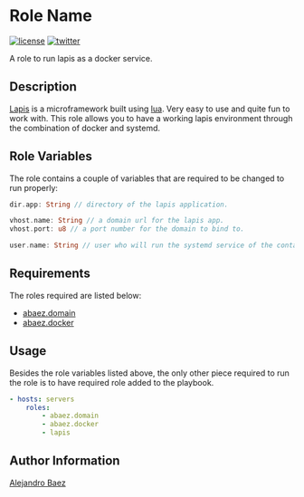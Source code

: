 Role Name
=========
[![license][2i]][2p]
[![twitter][3i]][3p]

A role to run lapis as a docker service.

Description
-----------

[Lapis][4] is a microframework built using [lua][5]. Very easy to use and quite fun to work with. This role allows you to have a working lapis environment through the combination of docker and systemd.

Role Variables
--------------

The role contains a couple of variables that are required to be changed to run properly:

``` rust
dir.app: String // directory of the lapis application.

vhost.name: String // a domain url for the lapis app.
vhost.port: u8 // a port number for the domain to bind to.

user.name: String // user who will run the systemd service of the container.
```

Requirements
------------

The roles required are listed below:

* [abaez.domain][6]
* [abaez.docker][7]

Usage
-----

Besides the role variables listed above, the only other piece required to run the role is to have required role added to the playbook.

``` yaml
- hosts: servers
    roles:
        - abaez.domain
        - abaez.docker
        - lapis
```

Author Information
------------------

[Alejandro Baez][1]

[1]: https://keybase.io/baez
[2i]: https://img.shields.io/badge/license-BSD_2-green.svg
[2p]: ./LICENSE
[3i]: https://img.shields.io/badge/twitter-a_baez-blue.svg
[3p]: https://twitter.com/a_baez
[4]: http://leafo.net/lapis
[5]: https://www.lua.org
[6]: https://galaxy.ansible.com/abaez/domain
[7]: https://galaxy.ansible.com/abaez/docker
